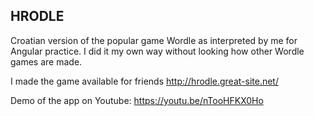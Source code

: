 ## HRODLE
Croatian version of the popular game Wordle as interpreted by me for Angular practice.
I did it my own way without looking how other Wordle games are made.

I made the game available for friends http://hrodle.great-site.net/

Demo of the app on Youtube:
https://youtu.be/nTooHFKX0Ho
